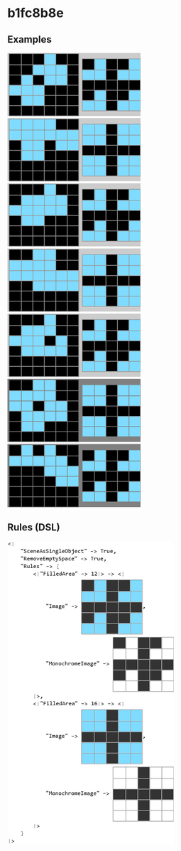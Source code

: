 # b1fc8b8e

## Examples

![ARC examples for b1fc8b8e](examples.png?raw=true)

## Rules (DSL)

![DSL rules for b1fc8b8e](rules.png?raw=true)

